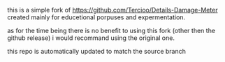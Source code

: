 this is a simple fork of https://github.com/Tercioo/Details-Damage-Meter created mainly for educetional porpuses and expermentation.

as for the time being there is no benefit to using this fork (other then the github release) i would recommand using the original one.

this repo is automatically updated to match the source branch
